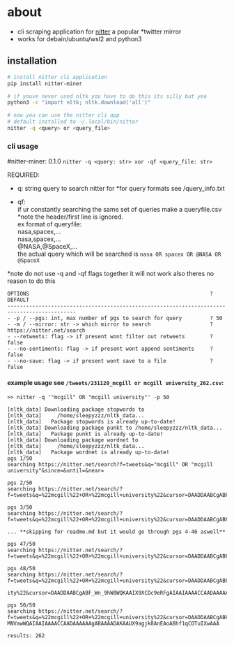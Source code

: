 # about
- cli scraping application for [nitter](https://nitter.net/search) a popular *twitter mirror    
- works for debain/ubuntu/wsl2 and python3 

## installation
```bash
# install nitter cli application
pip install nitter-miner

# if youve never used nltk you have to do this its silly but yea
python3 -c "import nltk; nltk.download('all')"

# now you can use the nitter cli app 
# default installed to ~/.local/bin/nitter
nitter -q <query> or <query_file> 
```

### cli usage  
#nitter-miner: 0.1.0 
`nitter -q <query: str> xor -qf <query_file: str>`

REQUIRED:    
- q:   string query to search nitter for \*for query formats see /query_info.txt  

- qf:  
      if ur constantly searching the same set of queries make a queryfile.csv  
      *note the header/first line is ignored.  
      ex format of queryfile:  
      nasa,spacex,...  
      nasa,spacex,...  
      @NASA,@SpaceX,...  
   the actual query which will be searched is `nasa OR spacex OR @NASA OR @SpaceX`  

\*note do not use -q and -qf flags together it will not work also theres no reason to do this  

```
OPTIONS                                                          ? DEFAULT  
--------------------------------------------------------------------------------------------    
- -p / --pgs: int, max number of pgs to search for query         ? 50  
- -m / --mirror: str -> which mirror to search                   ? https://nitter.net/search  
- --retweets: flag -> if present wont filter out retweets        ? false   
- --no-sentiments: flag -> if present wont append sentiments     ? false   
- --no-save: flag -> if present wont save to a file              ? false   
```

#### example usage see `/tweets/231120_mcgill or mcgill university_262.csv`: 
```
>> nitter -q '"mcgill" OR "mcgill university"' -p 50

[nltk_data] Downloading package stopwords to
[nltk_data]     /home/sleepyzzz/nltk_data...
[nltk_data]   Package stopwords is already up-to-date!
[nltk_data] Downloading package punkt to /home/sleepyzzz/nltk_data...
[nltk_data]   Package punkt is already up-to-date!
[nltk_data] Downloading package wordnet to
[nltk_data]     /home/sleepyzzz/nltk_data...
[nltk_data]   Package wordnet is already up-to-date!
pgs 1/50
searching https://nitter.net/search?f=tweets&q="mcgill" OR "mcgill university"&since=&until=&near=

pgs 2/50
searching https://nitter.net/search/?f=tweets&q=%22mcgill%22+OR+%22mcgill+university%22&cursor=DAADDAABCgABF_Wn_9hW8WQKAAIX9abby9rQJAAIAAIAAAACCAADAAAAAAgABAAAAAAKAAUX9agjk8AnEAoABhf1qCOTv9jwAAA

pgs 3/50
searching https://nitter.net/search/?f=tweets&q=%22mcgill%22+OR+%22mcgill+university%22&cursor=DAADDAABCgABF_Wn_9hW8WQKAAIX9aVlDpsgwgAIAAIAAAACCAADAAAAAAgABAAAAAEKAAUX9agjk8AnEAoABhf1qCOTv7HgAAA

... **skipping for readme.md but it would go through pgs 4-46 aswell**

pgs 47/50
searching https://nitter.net/search/?f=tweets&q=%22mcgill%22+OR+%22mcgill+university%22&cursor=DAADDAABCgABF_Wn_9hW8WQKAAIX9XJLTpaRRgAIAAIAAAACCAADAAAAAAgABAAAAC0KAAUX9agjk8AnEAoABhf1qCOTuPsgAAA

pgs 48/50
searching https://nitter.net/search/?f=tweets&q=%22mcgill%22+OR+%22mcgill+university%22&cursor=DAADDAABCgABF_Wn_9hW8WQKAAIX9XFuEpcAQwAIAAIAAAACCAADAAAAAAgABAAAAC4KAAUX9agjk8AnEAoABhf1qCOTuNQQAAA

ity%22&cursor=DAADDAABCgABF_Wn_9hW8WQKAAIX9XCDc9eRFgAIAAIAAAACCAADAAAAAAgABAAAAC8KAAUX9agjk8AnEAoABhf1qCOTuK0AAAA       

pgs 50/50
searching https://nitter.net/search/?f=tweets&q=%22mcgill%22+OR+%22mcgill+university%22&cursor=DAADDAABCgABF_Wn_9hW8WQKAAIX9W-MNVawWQAIAAIAAAACCAADAAAAAAgABAAAADAKAAUX9agjk8AnEAoABhf1qCOTuIXwAAA

results: 262
```